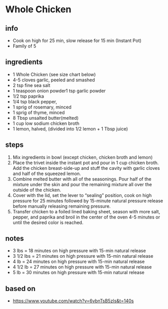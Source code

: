 # Whole Chicken

## info  
* Cook on high for 25 min, slow release for 15 min (Instant Pot)
* Family of 5 

## ingredients
* 1 Whole Chicken (see size chart below)
* 4-5 cloves garlic, peeled and smashed
* 2 tsp fine sea salt
* 1 teaspoon onion powder1 tsp garlic powder
* 1/2 tsp paprika 
* 1/4 tsp black pepper, 
* 1 sprig of rosemary, minced
* 1 sprig of thyme, minced
* 8 Tbsp unsalted butter(melted) 
* 1 cup low sodium chicken broth
* 1 lemon, halved, (divided into 1/2 lemon + 1 Tbsp juice)

## steps  
1.  Mix ingredients in bowl (except chicken, chicken broth and lemon)
2.  Place the trivet inside the instant pot and pour in 1 cup chicken broth. Add the chicken breast-side-up and stuff the cavity with garlic cloves and half of the squeezed lemon.
3.  Combine melted butter with all of the seasonings. Pour half of the mixture under the skin and pour the remaining mixture all over the outside of the chicken.
4.  Cover with the lid, set the lever to “sealing” position, cook on high pressure for 25 minutes followed by 15-minute natural pressure release before manually releasing remaining pressure.
5.  Transfer chicken to a foiled lined baking sheet, season with more salt, pepper, and paprika and broil in the center of the oven 4-5 minutes or until the desired color is reached.

## notes  
* 3 lbs = 18 minutes on high pressure with 15-min natural release
* 3 1/2 lbs = 21 minutes on high pressure with 15-min natural release
* 4 lb = 24 minutes on high pressure with 15-min natural release
* 4 1/2 lb = 27 minutes on high pressure with 15-min natural release
* 5 lb = 30 minutes on high pressure with 15-min natural release

## based on  
* https://www.youtube.com/watch?v=6vbnTsB5zIs&t=140s
